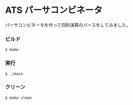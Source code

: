 # ATS パーサコンビネータ

パーサコンビネータを作って四則演算のパースをしてみました。

### ビルド

```
$ make
```

### 実行

```
$ ./main
```

### クリーン

```
$ make clean
```

